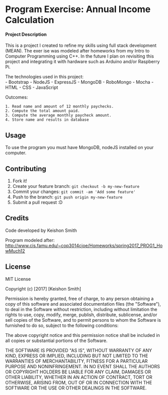   # Program Exercise: Annual Income Calculation

#### Project Description
This is a project I created to refine my skills using full stack development (MEAN). The exer ise was modeled after homeworks from my Intro to Computer Programming using C++. In the future I plan on revisiting this project and integrating it with hardware such as Arduino and/or Raspberry Pi.  

The technologies used in this project:  
    - Bootstrap
    - NodeJS
    - ExpressJS
    - MongoDB
    - RoboMongo
    - Mocha
    - HTML
    - CSS
    - JavaScript

Outcomes:

    1. Read name and amount of 12 monthly paychecks.
    2. Compute the total amount paid.
    3. Compute the average monthly paycheck amount.
    4. Store name and results in database
## Usage

To use the program you must have MongoDB, nodeJS installed on your computer.
## Contributing

1. Fork it!
2. Create your feature branch: `git checkout -b my-new-feature`
3. Commit your changes: `git commit -am 'Add some feature'`
4. Push to the branch: `git push origin my-new-feature`
5. Submit a pull request :D


## Credits
Code developed by Keishon Smith

Program modeled after:  http://www.cis.famu.edu/~cop3014cjoe/Homeworks/spring2017_PROG1_HowMuch12

## License

MIT License

Copyright (c) [2017] [Keishon Smith]

Permission is hereby granted, free of charge, to any person obtaining a copy
of this software and associated documentation files (the "Software"), to deal
in the Software without restriction, including without limitation the rights
to use, copy, modify, merge, publish, distribute, sublicense, and/or sell
copies of the Software, and to permit persons to whom the Software is
furnished to do so, subject to the following conditions:

The above copyright notice and this permission notice shall be included in all
copies or substantial portions of the Software.

THE SOFTWARE IS PROVIDED "AS IS", WITHOUT WARRANTY OF ANY KIND, EXPRESS OR
IMPLIED, INCLUDING BUT NOT LIMITED TO THE WARRANTIES OF MERCHANTABILITY,
FITNESS FOR A PARTICULAR PURPOSE AND NONINFRINGEMENT. IN NO EVENT SHALL THE
AUTHORS OR COPYRIGHT HOLDERS BE LIABLE FOR ANY CLAIM, DAMAGES OR OTHER
LIABILITY, WHETHER IN AN ACTION OF CONTRACT, TORT OR OTHERWISE, ARISING FROM,
OUT OF OR IN CONNECTION WITH THE SOFTWARE OR THE USE OR OTHER DEALINGS IN THE
SOFTWARE.
